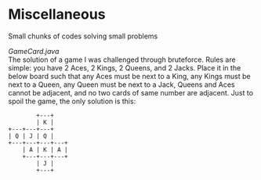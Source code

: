# Miscellaneous
Small chunks of codes solving small problems

<i>GameCard.java</i>    
The solution of a game I was challenged through bruteforce. Rules are simple: you have 2 Aces, 2 Kings, 2 Queens, and 2 Jacks. Place it in the below board such that any Aces must be next to a King, any Kings must be next to a Queen, any Queen must be next to a Jack, Queens and Aces cannot be adjacent, and no two cards of same number are adjacent. Just to spoil the game, the only solution is this:
```
        +---+
        | K |
+---+---+---+
| Q | J | Q |
+---+---+---+---+
    | A | K | A |
    +---+---+---+
        | J |
        +---+
```
